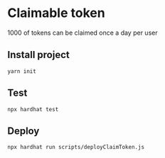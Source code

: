 # Claimable token

1000 of tokens can be claimed once a day per user

## Install project
```shell
yarn init
```

## Test
```shell
npx hardhat test
```
## Deploy
```shell
npx hardhat run scripts/deployClaimToken.js
```
